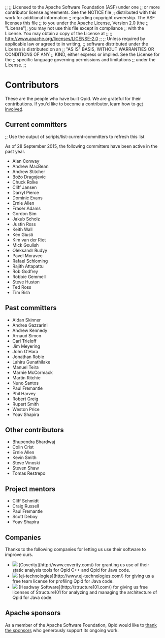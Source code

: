 ;;
;; Licensed to the Apache Software Foundation (ASF) under one
;; or more contributor license agreements.  See the NOTICE file
;; distributed with this work for additional information
;; regarding copyright ownership.  The ASF licenses this file
;; to you under the Apache License, Version 2.0 (the
;; "License"); you may not use this file except in compliance
;; with the License.  You may obtain a copy of the License at
;; 
;;   http://www.apache.org/licenses/LICENSE-2.0
;; 
;; Unless required by applicable law or agreed to in writing,
;; software distributed under the License is distributed on an
;; "AS IS" BASIS, WITHOUT WARRANTIES OR CONDITIONS OF ANY
;; KIND, either express or implied.  See the License for the
;; specific language governing permissions and limitations
;; under the License.
;;

# Contributors

These are the people who have built Qpid.  We are grateful for their
contributions.  If you'd like to become a contributor, learn how to
[get involved]({{site_url}}/get-involved.html).

## Current committers

;; Use the output of scripts/list-current-committers to refresh this list

As of 28 September 2015, the following committers have been active in
the past year.

<div class="four-column" markdown="1">

 - Alan Conway
 - Andrew MacBean
 - Andrew Stitcher
 - Bo&#382;o Dragojevic
 - Chuck Rolke
 - Cliff Jansen
 - Darryl Pierce
 - Dominic Evans
 - Ernie Allen
 - Fraser Adams
 - Gordon Sim
 - Jakub Scholz
 - Justin Ross
 - Keith Wall
 - Ken Giusti
 - Kim van der Riet
 - Mick Goulish
 - Oleksandr Rudyy
 - Pavel Moravec
 - Rafael Schloming
 - Rajith Attapattu
 - Rob Godfrey
 - Robbie Gemmell
 - Steve Huston
 - Ted Ross
 - Tim Bish

</div>

## Past committers

<div class="four-column" markdown="1">

 - Aidan Skinner
 - Andrea Gazzarini
 - Andrew Kennedy
 - Arnaud Simon
 - Carl Trieloff
 - Jim Meyering
 - John O'Hara
 - Jonathan Robie
 - Lahiru Gunathilake
 - Manuel Teira
 - Marnie McCormack
 - Martin Ritchie
 - Nuno Santos
 - Paul Fremantle
 - Phil Harvey
 - Robert Greig
 - Rupert Smith
 - Weston Price
 - Yoav Shapira

</div>

## Other contributors

<div class="four-column" markdown="1">

 - Bhupendra Bhardwaj
 - Colin Crist
 - Ernie Allen
 - Kevin Smith
 - Steve Vinoski
 - Steven Shaw
 - Tomas Restrepo

</div>

## Project mentors

<div class="four-column" markdown="1">

 - Cliff Schmidt
 - Craig Russell
 - Paul Fremantle
 - Scott Deboy
 - Yoav Shapira

</div>

## Companies

Thanks to the following companies for letting us use their software to
improve ours.

 - <img class="company-logo" src="{{site_url}}/images/coverity.png"/>
   [Coverity](http://www.coverity.com/) for granting us use of their
   static analysis tools for Qpid C++ and Qpid for Java code.
 
 - <img class="company-logo" src="{{site_url}}/images/jprofiler.png"/>
   [ej-technologies](http://www.ej-technologies.com/) for giving us a
   free team license for profiling Qpid for Java code.

 - <img class="company-logo" src="{{site_url}}/images/structure101.jpg"/>
   [Headway Software](http://structure101.com/) for giving us free
   licenses of Structure101 for analyzing and managing the
   architecture of Qpid for Java code.

## Apache sponsors

As a member of the Apache Software Foundation, Qpid would like to
[thank the sponsors](http://www.apache.org/foundation/thanks.html) who
generously support its ongoing work.
